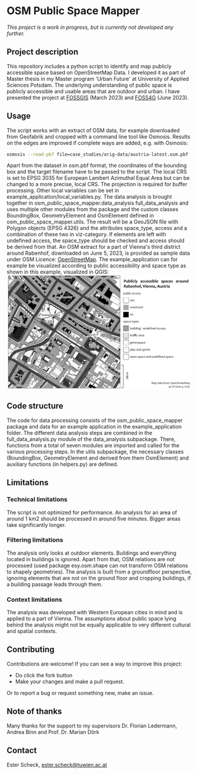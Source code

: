 # OSM Public Space Mapper

*This project is a work in progress, but is currently not developed any further.*

## Project description
This repository includes a python script to identify and map publicly accessible space based on OpenStreetMap Data.
I developed it as part of Master thesis in my Master program 'Urban Future' at University of Applied Sciences Potsdam.
The underlying understanding of public space is publicly accessible and usable areas that are outdoor and urban.
I have presented the project at [FOSSGIS](https://pretalx.com/fossgis2023/talk/Y77U8A/) (March 2023) and [FOSS4G](https://www.youtube.com/watch?v=0hkj281vjI0) (June 2023).

## Usage

The script works with an extract of OSM data, for example downloaded from Geofabrik and cropped with a command line tool like Osmosis.
Results on the edges are improved if complete ways are added, e.g. with Osmosis:

```bash
osmosis --read-pbf file=case_studies/orig-data/austria-latest.osm.pbf --bounding-box left=16.39885944803246 right=16.405590927719924 top=48.198866317671815 bottom=48.19436970139387 completeWays=yes --write-pbf case_studies/data/Rabenhof.osm.pbf
```
Apart from the dataset in osm.pbf format, the coordinates of the bounding box and the target filename have to be passed to the script.
The local CRS is set to EPSG 3035 for European Lambert Azimuthal Equal Area but can be changed to a more precise, local CRS.
The projection is required for buffer processing.
Other local variables can be set in example_application/local_variables.py.
The data analysis is brought together in osm_public_space_mapper.data_analysis
full_data_analysis and uses multiple other modules from the package and the custom classes BoundingBox, GeometryElement and OsmElement defined in osm_public_space_mapper.utils.
The result will be a GeoJSON file with Polygon objects (EPSG 4326) and the attributes space_type, access and a combination of these two in viz-category.
If elements are left with undefined access, the space_type should be checked and access should be derived from that.
An OSM extract for a part of Vienna's third district around Rabenhof, downloaded on June 5, 2023, is provided as sample data under OSM Licence: [OpenStreetMap](https://wiki.osmfoundation.org/wiki/Licence/Attribution_Guidelines).
The example_application can for example be visualized according to public accessibility and space type as shown in this example, visualized in QGIS:
![visualization of publicly accessible space in the sample area around Rabenhof, Vienna](example_application/sample_visualization_Rabenhof.png)

## Code structure

The code for data processing consists of the osm_public_space_mapper package and data for an example application in the example_application folder.
The different data analysis steps are combined in the full_data_analysis.py module of the data_analysis subpackage.
There, functions from a total of seven modules are imported and called for the various processing steps.
In the utils subpackage, the necessary classes (BoundingBox, GeometryElement and derived from them OsmElement) and auxiliary functions (in helpers.py) are defined.

## Limitations

### Technical limitations

The script is not optimized for performance.
An analysis for an area of around 1 km2 should be processed in around five minutes.
Bigger areas take significantly longer.

### Filtering limitations

The analysis only looks at outdoor elements.
Buildings and everything located in buildings is ignored.
Apart from that, OSM relations are not processed (used package esy.osm.shape can not transform OSM relations to shapely geometries).
The analysis is built from a groundfloor perspective, ignoring elements that are not on the ground floor and cropping buildings, if a building passage leads through them.

### Context limitations

The analysis was developed with Western European cities in mind and is applied to a part of Vienna.
The assumptions about public space lying behind the analysis might not be equally applicable to very different cultural and spatial contexts.

## Contributing

Contributions are welcome! If you can see a way to improve this project:

- Do click the fork button
- Make your changes and make a pull request.

Or to report a bug or request something new, make an issue.

## Note of thanks

Many thanks for the support to my supervisors Dr. Florian Ledermann, Andrea Binn and Prof. Dr. Marian Dörk

## Contact

Ester Scheck, [ester.scheck@tuwien.ac.at](mailto:ester.scheck@tuwien.ac.at)
